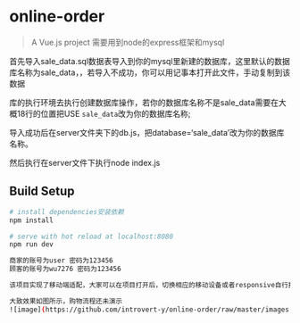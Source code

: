

# online-order

> A Vue.js project 需要用到node的express框架和mysql

首先导入sale_data.sql数据表导入到你的mysql里新建的数据库，这里默认的数据库名称为sale_data，，若导入不成功，你可以用记事本打开此文件，手动复制到该数据

库的执行环境去执行创建数据库操作，若你的数据库名称不是sale_data需要在大概18行的位置把USE `sale_data`改为你的数据库名称;

导入成功后在server文件夹下的db.js，把database=‘sale_data’改为你的数据库名称。

然后执行在server文件下执行node index.js

## Build Setup
``` bash
# install dependencies安装依赖
npm install

# serve with hot reload at localhost:8080
npm run dev

商家的账号为user 密码为123456
顾客的账号为wu7276 密码为123456

该项目实现了移动端适配，大家可以在项目打开后，切换相应的移动设备或者responsive自行拖拽页面大小

大致效果如图所示，购物流程还未演示
![image](https://github.com/introvert-y/online-order/raw/master/images.gif) 
